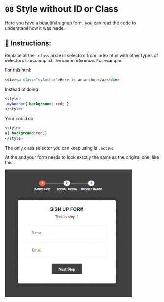 # `08` Style without ID or Class

Here you have a beautiful signup form, you can read the code to understand how it was made.

## 📝 Instructions:

Replace all the `.class` and `#id` selectors from index.html with other types of selectors to accomplish the same reference.
 For example:

For this html:
```html
<div><a class="myAnchor">Here is an anchor</a></div>
```

Instead of doing
```css
<style>
.myAnchor{ background: red; }
</style>
```
Your could do
```css
<style>
a{ background:red;}
</style>
```

The only class selector you can keep using is `.active`

At the and your form needs to look exactly the same as the original one, like this:

![08-Style-without-id-class](../../.learn/assets/Hl9RhW1.gif?raw=true)


